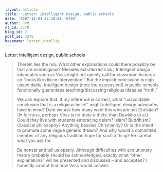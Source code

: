 ```yaml
---
layout: article
title: 'Letter: Intelligent design, public schools'
date: '2007-11-04 22:18:01 -0700'
author: PvM
mt_id: 3370
blog_id: 2
post_id: 3370
basename: letter_intellig
---
```

[Letter: Intelligent design, public schools](http://www.2theadvocate.com/opinion/10964196.html)

> Therein lies the rub. What other explanations could there possibly be that are nonreligious? (Besides extraterrestrials.) Intelligent design advocates such as Voss might not openly call for classroom lectures on “looks like divine intervention!” But the implicit conclusion is nigh unavoidable. Intelligent design (note the expression!) in public schools functionally guarantees teaching/discussing religious ideas as “truth.”
> 
> We can explore that. If my inference is correct, what “unavoidable conclusion that is a religious belief” might intelligent design advocates have in mind? Dare we ask how many want this who are not Christian? (In fairness, perhaps Voss is no more a theist than Dawkins et al.) Could they live with students embracing deism? Islam? Buddhism? Classical philosophy? Anything besides Christianity? Or is the intent to promote some vague generic theism? And why would a committed member of any religious tradition hope for such a thing? Be careful what you ask for.
> 
> Be honest and tell us openly. Although difficulties with evolutionary theory probably should be acknowledged, exactly what “other explanations” will be presented and discussed – and accepted? I honestly cannot find how Voss would answer.
